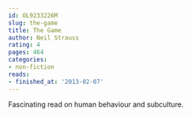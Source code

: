 ```yaml
---
id: OL9233226M
slug: the-game
title: The Game
author: Neil Strauss
rating: 4
pages: 464
categories:
- non-fiction
reads:
- finished_at: '2013-02-07'
---
```

Fascinating read on human behaviour and subculture.
